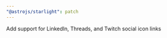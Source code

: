 ```yaml
---
"@astrojs/starlight": patch
---
```


Add support for LinkedIn, Threads, and Twitch social icon links
